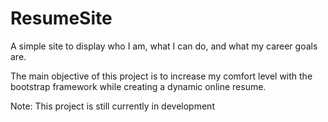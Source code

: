 # ResumeSite
A simple site to display who I am, what I can do, and what my career goals are.

The main objective of this project is to increase my comfort level with the bootstrap framework while creating a dynamic online resume.

Note: This project is still currently in development
